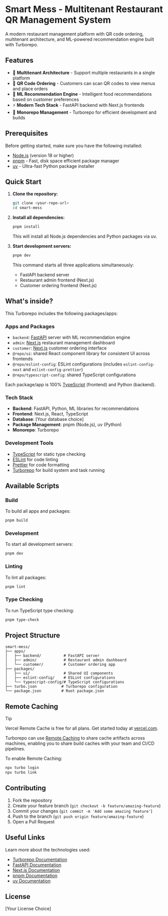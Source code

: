 # Smart Mess - Multitenant Restaurant QR Management System

A modern restaurant management platform with QR code ordering, multitenant architecture, and ML-powered recommendation engine built with Turborepo.

## Features

- 🏪 **Multitenant Architecture** - Support multiple restaurants in a single platform
- 📱 **QR Code Ordering** - Customers can scan QR codes to view menus and place orders
- 🤖 **ML Recommendation Engine** - Intelligent food recommendations based on customer preferences
- ⚡ **Modern Tech Stack** - FastAPI backend with Next.js frontends
- 🔧 **Monorepo Management** - Turborepo for efficient development and builds

## Prerequisites

Before getting started, make sure you have the following installed:

- [Node.js](https://nodejs.org/) (version 18 or higher)
- [pnpm](https://pnpm.io/) - Fast, disk space efficient package manager
- [uv](https://github.com/astral-sh/uv) - Ultra-fast Python package installer

## Quick Start

1. **Clone the repository:**
   ```sh
   git clone <your-repo-url>
   cd smart-mess
   ```

2. **Install all dependencies:**
   ```sh
   pnpm install
   ```
   This will install all Node.js dependencies and Python packages via uv.

3. **Start development servers:**
   ```sh
   pnpm dev
   ```
   This command starts all three applications simultaneously:
   - FastAPI backend server
   - Restaurant admin frontend (Next.js)
   - Customer ordering frontend (Next.js)

## What's inside?

This Turborepo includes the following packages/apps:

### Apps and Packages

- `backend`: [FastAPI](https://fastapi.tiangolo.com/) server with ML recommendation engine
- `admin`: [Next.js](https://nextjs.org/) restaurant management dashboard
- `customer`: [Next.js](https://nextjs.org/) customer ordering interface
- `@repo/ui`: shared React component library for consistent UI across frontends
- `@repo/eslint-config`: ESLint configurations (includes `eslint-config-next` and `eslint-config-prettier`)
- `@repo/typescript-config`: shared TypeScript configurations

Each package/app is 100% [TypeScript](https://www.typescriptlang.org/) (frontend) and Python (backend).

### Tech Stack

- **Backend**: FastAPI, Python, ML libraries for recommendations
- **Frontend**: Next.js, React, TypeScript
- **Database**: [Your database choice]
- **Package Management**: pnpm (Node.js), uv (Python)
- **Monorepo**: Turborepo

### Development Tools

- [TypeScript](https://www.typescriptlang.org/) for static type checking
- [ESLint](https://eslint.org/) for code linting
- [Prettier](https://prettier.io) for code formatting
- [Turborepo](https://turborepo.com/) for build system and task running

## Available Scripts

### Build

To build all apps and packages:

```sh
pnpm build
```

### Development

To start all development servers:

```sh
pnpm dev
```

### Linting

To lint all packages:

```sh
pnpm lint
```

### Type Checking

To run TypeScript type checking:

```sh
pnpm type-check
```

## Project Structure

```
smart-mess/
├── apps/
│   ├── backend/          # FastAPI server
│   ├── admin/            # Restaurant admin dashboard
│   └── customer/         # Customer ordering app
├── packages/
│   ├── ui/               # Shared UI components
│   ├── eslint-config/    # ESLint configurations
│   └── typescript-config/# TypeScript configurations
├── turbo.json           # Turborepo configuration
└── package.json         # Root package.json
```

## Remote Caching

> [!TIP]
> Vercel Remote Cache is free for all plans. Get started today at [vercel.com](https://vercel.com/signup?utm_source=remote-cache-sdk&utm_campaign=free_remote_cache).

Turborepo can use [Remote Caching](https://turborepo.com/docs/core-concepts/remote-caching) to share cache artifacts across machines, enabling you to share build caches with your team and CI/CD pipelines.

To enable Remote Caching:

```sh
npx turbo login
npx turbo link
```

## Contributing

1. Fork the repository
2. Create your feature branch (`git checkout -b feature/amazing-feature`)
3. Commit your changes (`git commit -m 'Add some amazing feature'`)
4. Push to the branch (`git push origin feature/amazing-feature`)
5. Open a Pull Request

## Useful Links

Learn more about the technologies used:

- [Turborepo Documentation](https://turborepo.com/docs)
- [FastAPI Documentation](https://fastapi.tiangolo.com/)
- [Next.js Documentation](https://nextjs.org/docs)
- [pnpm Documentation](https://pnpm.io/)
- [uv Documentation](https://github.com/astral-sh/uv)

## License

[Your License Choice]